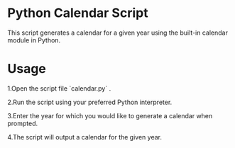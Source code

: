 <h1>Python Calendar Script </h1>
This script generates a calendar for a given year using the built-in calendar module in Python.

<h1>Usage </h1>

<p>1.Open the script file `calendar.py` . 
<p>2.Run the script using your preferred Python interpreter.
<p>3.Enter the year for which you would like to generate a calendar when prompted.
<p>4.The script will output a calendar for the given year.
